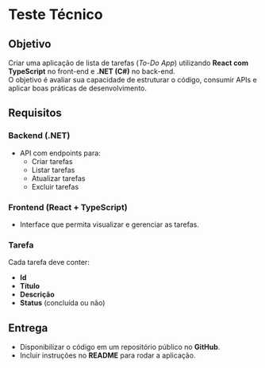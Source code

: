 # Teste Técnico

## Objetivo

Criar uma aplicação de lista de tarefas (_To-Do App_) utilizando **React com TypeScript** no front-end e **.NET (C#)** no back-end.  
O objetivo é avaliar sua capacidade de estruturar o código, consumir APIs e aplicar boas práticas de desenvolvimento.

## Requisitos

### Backend (.NET)

- API com endpoints para:
  - Criar tarefas
  - Listar tarefas
  - Atualizar tarefas
  - Excluir tarefas

### Frontend (React + TypeScript)

- Interface que permita visualizar e gerenciar as tarefas.

### Tarefa

Cada tarefa deve conter:

- **Id**
- **Título**
- **Descrição**
- **Status** (concluída ou não)

## Entrega

- Disponibilizar o código em um repositório público no **GitHub**.
- Incluir instruções no **README** para rodar a aplicação.

